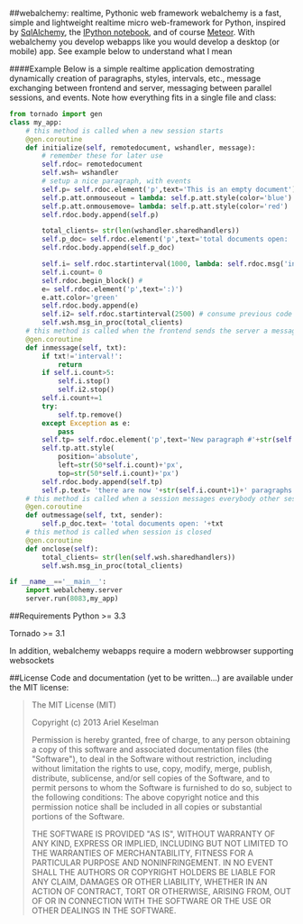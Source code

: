 ##webalchemy: realtime, Pythonic web framework
webalchemy is a fast, simple and lightweight realtime micro web-framework for Python, inspired by [SqlAlchemy](http://www.sqlalchemy.org/), the [IPython notebook](http://ipython.org/), and of course [Meteor](http://www.meteor.com/). With webalchemy you develop webapps like you would develop a desktop (or mobile) app. See example below to understand what I mean

####Example
Below is a simple realtime application demostrating dynamically creation of paragraphs, styles, intervals, etc., message exchanging between frontend and server, messaging between parallel sessions, and events. Note how everything fits in a single file and class:
```python
from tornado import gen
class my_app:    
    # this method is called when a new session starts
    @gen.coroutine
    def initialize(self, remotedocument, wshandler, message):
        # remember these for later use
        self.rdoc= remotedocument
        self.wsh= wshandler
        # setup a nice paragraph, with events
        self.p= self.rdoc.element('p',text='This is an empty document')
        self.p.att.onmouseout = lambda: self.p.att.style(color='blue')
        self.p.att.onmousemove= lambda: self.p.att.style(color='red')
        self.rdoc.body.append(self.p)

        total_clients= str(len(wshandler.sharedhandlers))
        self.p_doc= self.rdoc.element('p',text='total documents open: '+total_clients)
        self.rdoc.body.append(self.p_doc)

        self.i= self.rdoc.startinterval(1000, lambda: self.rdoc.msg('interval!'))
        self.i.count= 0
        self.rdoc.begin_block() #
        e= self.rdoc.element('p',text=':)')
        e.att.color='green'
        self.rdoc.body.append(e)
        self.i2= self.rdoc.startinterval(2500) # consume previous code block
        self.wsh.msg_in_proc(total_clients)
    # this method is called when the frontend sends the server a message
    @gen.coroutine
    def inmessage(self, txt):
        if txt!='interval!':
            return
        if self.i.count>5:
            self.i.stop()
            self.i2.stop()
        self.i.count+=1
        try:
            self.tp.remove()
        except Exception as e:
            pass
        self.tp= self.rdoc.element('p',text='New paragraph #'+str(self.i.count))
        self.tp.att.style(
            position='absolute',
            left=str(50*self.i.count)+'px',
            top=str(50*self.i.count)+'px')
        self.rdoc.body.append(self.tp)
        self.p.text= 'there are now '+str(self.i.count+1)+' paragraphs'
    # this method is called when a session messages everybody other session
    @gen.coroutine
    def outmessage(self, txt, sender):
        self.p_doc.text= 'total documents open: '+txt
    # this method is called when session is closed
    @gen.coroutine
    def onclose(self):
        total_clients= str(len(self.wsh.sharedhandlers))
        self.wsh.msg_in_proc(total_clients)

if __name__=='__main__':
    import webalchemy.server
    server.run(8083,my_app)
```
##Requirements
Python >= 3.3

Tornado >= 3.1

In addition, webalchemy webapps require a modern webbrowser supporting websockets

##License
Code and documentation (yet to be written...) are available under the MIT license:

>The MIT License (MIT)
>
>Copyright (c) 2013 Ariel Keselman
>
>Permission is hereby granted, free of charge, to any person obtaining a copy of this software and associated documentation files (the "Software"), to deal in the Software without restriction, including without limitation the rights to use, copy, modify, merge, publish, distribute, sublicense, and/or sell copies of the Software, and to permit persons to whom the Software is furnished to do so, subject to the following conditions: The above copyright notice and this permission notice shall be included in all copies or substantial portions of the Software.
>
>THE SOFTWARE IS PROVIDED "AS IS", WITHOUT WARRANTY OF ANY KIND, EXPRESS OR IMPLIED, INCLUDING BUT NOT LIMITED TO THE WARRANTIES OF MERCHANTABILITY, FITNESS FOR A PARTICULAR PURPOSE AND NONINFRINGEMENT. IN NO EVENT SHALL THE AUTHORS OR COPYRIGHT HOLDERS BE LIABLE FOR ANY CLAIM, DAMAGES OR OTHER LIABILITY, WHETHER IN AN ACTION OF CONTRACT, TORT OR OTHERWISE, ARISING FROM, OUT OF OR IN CONNECTION WITH THE SOFTWARE OR THE USE OR OTHER DEALINGS IN THE SOFTWARE.

